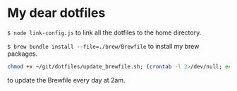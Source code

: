 # My dear dotfiles

`$ node link-config.js` to link all the dotfiles to the home directory.

`$ brew bundle install --file=./brew/Brewfile` to install my brew packages.

```bash
chmod +x ~/git/dotfiles/update_brewfile.sh; (crontab -l 2>/dev/null; echo "0 2 * * * /bin/bash ~/git/dotfiles/update_brewfile.sh >> ~/brewfile_update.log 2>&1") | crontab -
```
to update the Brewfile every day at 2am.
